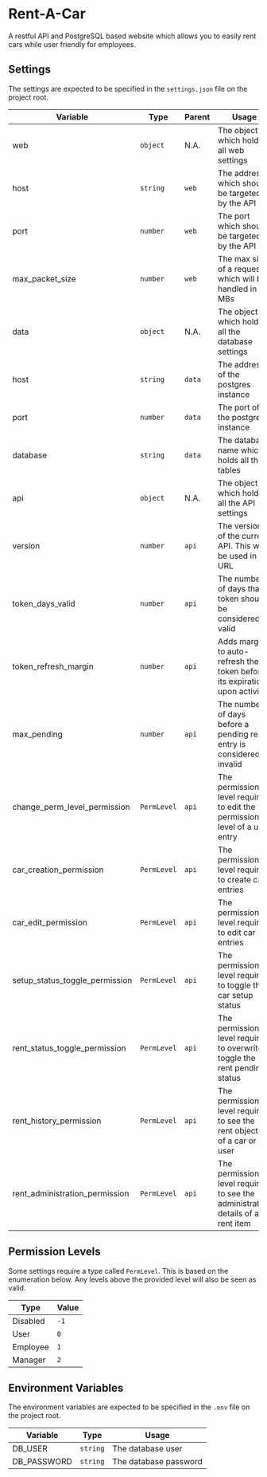 # Rent-A-Car

A restful API and PostgreSQL based website which allows you to easily rent cars while user friendly for employees.

## Settings

The settings are expected to be specified in the `settings.json` file on the project root.

| Variable                       | Type        | Parent | Usage                                                                          |
|--------------------------------|-------------|--------|--------------------------------------------------------------------------------|
| web                            | `object`    | N.A.   | The object which holds all web settings                                        |
| host                           | `string`    | `web`  | The address which should be targeted by the API                                |
| port                           | `number`    | `web`  | The port which should be targeted by the API                                   |
| max_packet_size                | `number`    | `web`  | The max size of a request which will be handled in MBs                         |
| data                           | `object`    | N.A.   | The object which holds all the database settings                               |
| host                           | `string`    | `data` | The address of the postgres instance                                           |
| port                           | `number`    | `data` | The port of the postgres instance                                              |
| database                       | `string`    | `data` | The database name which holds all the tables                                   |
| api                            | `object`    | N.A.   | The object which holds all the API settings                                    |
| version                        | `number`    | `api`  | The version of the current API. This will be used in the URL                   |
| token_days_valid               | `number`    | `api`  | The number of days that a token should be considered valid                     |
| token_refresh_margin           | `number`    | `api`  | Adds margin to auto-refresh the token before its expiration upon activity      |
| max_pending                    | `number`    | `api`  | The number of days before a pending rent entry is considered invalid           |
| change_perm_level_permission   | `PermLevel` | `api`  | The permission level required to edit the permission level of a user entry     |
| car_creation_permission        | `PermLevel` | `api`  | The permission level required to create car entries                            |
| car_edit_permission            | `PermLevel` | `api`  | The permission level required to edit car entries                              |
| setup_status_toggle_permission | `PermLevel` | `api`  | The permission level required to toggle the car setup status                   |
| rent_status_toggle_permission  | `PermLevel` | `api`  | The permission level required to overwrite toggle the rent pending status      |
| rent_history_permission        | `PermLevel` | `api`  | The permission level required to see the rent objects of a car or user         |
| rent_administration_permission | `PermLevel` | `api`  | The permission level required to see the administration details of a rent item |

## Permission Levels

Some settings require a type called `PermLevel`. This is based on the enumeration below. Any levels above the provided level will also be seen as valid.

| Type     | Value |
|----------|-------|
| Disabled | `-1`  |
| User     | `0`   |
| Employee | `1`   |
| Manager  | `2`   |

## Environment Variables

The environment variables are expected to be specified in the `.env` file on the project root.

| Variable    | Type     | Usage                 |
|-------------|----------|-----------------------|
| DB_USER     | `string` | The database user     |
| DB_PASSWORD | `string` | The database password |
